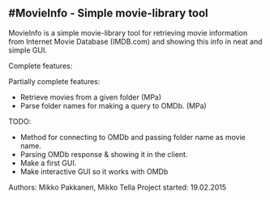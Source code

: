 #MovieInfo - Simple movie-library tool
------------------------
MovieInfo is a simple movie-library tool for retrieving movie information from
Internet Movie Database (IMDB.com) and showing this info in neat and simple GUI.

Complete features:

Partially complete features:
- Retrieve movies from a given folder (MPa)
- Parse folder names for making a query to OMDb. (MPa)

TODO:
- Method for connecting to OMDb and passing folder name as movie name.
- Parsing OMDb response & showing it in the client.
- Make a first GUI.
- Make interactive GUI so it works with OMDb

Authors: Mikko Pakkanen, Mikko Tella 
Project started: 19.02.2015